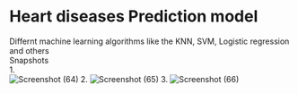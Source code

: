 # Heart diseases Prediction model <br>
Differnt machine learning algorithms like the KNN, SVM, Logistic regression and others<br>
Snapshots<br>
1.<br>
![Screenshot (64)](https://user-images.githubusercontent.com/62588358/209349770-bf237164-d401-4734-9c25-6de855f41bce.png)
2.
![Screenshot (65)](https://user-images.githubusercontent.com/62588358/209349867-0cea2be0-d7ff-4c13-af3b-64d0afeab8e7.png)
3.
![Screenshot (66)](https://user-images.githubusercontent.com/62588358/209349918-95e247ca-f4ba-46bc-894c-7dbe0b3e3bf8.png)

